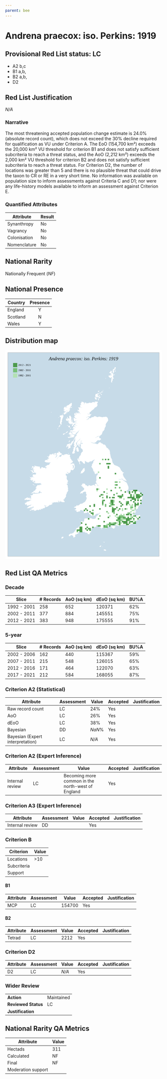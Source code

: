 ```yaml
---
parent: bee
---
```


# Andrena praecox: iso. Perkins: 1919

## Provisional Red List status: LC
- A2 b,c
- B1 a,b, 
- B2 a,b, 
- D2

## Red List Justification
*N/A*
### Narrative


The most threatening accepted population change estimate is 24.0% (absolute record count), which does not exceed the 30% decline required for qualification as VU under Criterion A. The EoO (154,700 km²) exceeds the 20,000 km² VU threshold for criterion B1 and does not satisfy sufficient subcriteria to reach a threat status, and the AoO (2,212 km²) exceeds the 2,000 km² VU threshold for criterion B2 and does not satisfy sufficient subcriteria to reach a threat status. For Criterion D2, the number of locations was greater than 5 and there is no plausible threat that could drive the taxon to CR or RE in a very short time. No information was available on population size to inform assessments against Criteria C and D1; nor were any life-history models available to inform an assessment against Criterion E.
### Quantified Attributes
|Attribute|Result|
|---|---|
|Synanthropy|No|
|Vagrancy|No|
|Colonisation|No|
|Nomenclature|No|


## National Rarity
Nationally Frequent (*NF*)

## National Presence
|Country|Presence
|---|:-:|
|England|Y|
|Scotland|N|
|Wales|Y|


## Distribution map
![](../map/70.svg)

## Red List QA Metrics
### Decade
| Slice | # Records | AoO (sq km) | dEoO (sq km) |BU%A |
|---|---|---|---|---|
|1992 - 2001|258|652|120371|62%|
|2002 - 2011|377|884|145551|75%|
|2012 - 2021|383|948|175555|91%|
### 5-year
| Slice | # Records | AoO (sq km) | dEoO (sq km) |BU%A |
|---|---|---|---|---|
|2002 - 2006|162|440|115367|59%|
|2007 - 2011|215|548|126015|65%|
|2012 - 2016|171|464|122070|63%|
|2017 - 2021|212|584|168055|87%|
### Criterion A2 (Statistical)
|Attribute|Assessment|Value|Accepted|Justification
|---|---|---|---|---|
|Raw record count|LC|24%|Yes||
|AoO|LC|26%|Yes||
|dEoO|LC|38%|Yes||
|Bayesian|DD|*NaN*%|Yes||
|Bayesian (Expert interpretation)|LC|*N/A*|Yes||
### Criterion A2 (Expert Inference)
|Attribute|Assessment|Value|Accepted|Justification
|---|---|---|---|---|
|Internal review|LC|Becoming more common in the north-west of England|Yes||
### Criterion A3 (Expert Inference)
|Attribute|Assessment|Value|Accepted|Justification
|---|---|---|---|---|
|Internal review|DD||Yes||
### Criterion B
|Criterion| Value|
|---|---|
|Locations|>10|
|Subcriteria||
|Support||
#### B1
|Attribute|Assessment|Value|Accepted|Justification
|---|---|---|---|---|
|MCP|LC|154700|Yes||
#### B2
|Attribute|Assessment|Value|Accepted|Justification
|---|---|---|---|---|
|Tetrad|LC|2212|Yes||
### Criterion D2
|Attribute|Assessment|Value|Accepted|Justification
|---|---|---|---|---|
|D2|LC|*N/A*|Yes||
### Wider Review
|  |  |
|---|---|
|**Action**|Maintained|
|**Reviewed Status**|LC|
|**Justification**||


## National Rarity QA Metrics
|Attribute|Value|
|---|---|
|Hectads|311|
|Calculated|NF|
|Final|NF|
|Moderation support||


